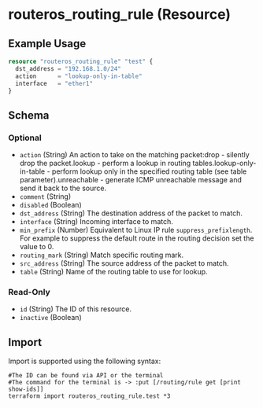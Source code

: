 # routeros_routing_rule (Resource)


## Example Usage
```terraform
resource "routeros_routing_rule" "test" {
  dst_address = "192.168.1.0/24"
  action      = "lookup-only-in-table"
  interface   = "ether1"
}
```

<!-- schema generated by tfplugindocs -->
## Schema

### Optional

- `action` (String) An action to take on the matching packet:drop - silently drop the packet.lookup - perform a lookup in routing tables.lookup-only-in-table - perform lookup only in the specified routing table (see table parameter).unreachable - generate ICMP unreachable message and send it back to the source.
- `comment` (String)
- `disabled` (Boolean)
- `dst_address` (String) The destination address of the packet to match.
- `interface` (String) Incoming interface to match.
- `min_prefix` (Number) Equivalent to Linux IP rule `suppress_prefixlength`. For example to suppress the default route in the routing decision set the value to 0.
- `routing_mark` (String) Match specific routing mark.
- `src_address` (String) The source address of the packet to match.
- `table` (String) Name of the routing table to use for lookup.

### Read-Only

- `id` (String) The ID of this resource.
- `inactive` (Boolean)

## Import
Import is supported using the following syntax:
```shell
#The ID can be found via API or the terminal
#The command for the terminal is -> :put [/routing/rule get [print show-ids]]
terraform import routeros_routing_rule.test *3
```
